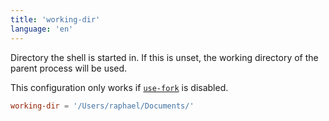 ```yaml
---
title: 'working-dir'
language: 'en'
---
```


Directory the shell is started in. If this is unset, the working directory of the parent process will be used.

This configuration only works if [`use-fork`](use-fork) is disabled.

```toml
working-dir = '/Users/raphael/Documents/'
```
